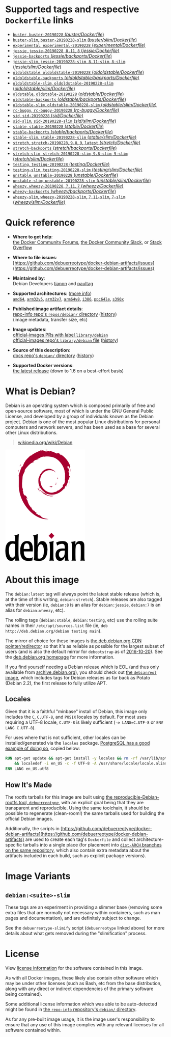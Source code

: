 <!--

********************************************************************************

WARNING:

    DO NOT EDIT "debian/README.md"

    IT IS AUTO-GENERATED

    (from the other files in "debian/" combined with a set of templates)

********************************************************************************

-->

# Supported tags and respective `Dockerfile` links

-	[`buster`, `buster-20190228` (*buster/Dockerfile*)](https://github.com/debuerreotype/docker-debian-artifacts/blob/3e751c2c2f60037e9231ed94bbd1f95347af2c87/buster/Dockerfile)
-	[`buster-slim`, `buster-20190228-slim` (*buster/slim/Dockerfile*)](https://github.com/debuerreotype/docker-debian-artifacts/blob/3e751c2c2f60037e9231ed94bbd1f95347af2c87/buster/slim/Dockerfile)
-	[`experimental`, `experimental-20190228` (*experimental/Dockerfile*)](https://github.com/debuerreotype/docker-debian-artifacts/blob/3e751c2c2f60037e9231ed94bbd1f95347af2c87/experimental/Dockerfile)
-	[`jessie`, `jessie-20190228`, `8.11`, `8` (*jessie/Dockerfile*)](https://github.com/debuerreotype/docker-debian-artifacts/blob/3e751c2c2f60037e9231ed94bbd1f95347af2c87/jessie/Dockerfile)
-	[`jessie-backports` (*jessie/backports/Dockerfile*)](https://github.com/debuerreotype/docker-debian-artifacts/blob/3e751c2c2f60037e9231ed94bbd1f95347af2c87/jessie/backports/Dockerfile)
-	[`jessie-slim`, `jessie-20190228-slim`, `8.11-slim`, `8-slim` (*jessie/slim/Dockerfile*)](https://github.com/debuerreotype/docker-debian-artifacts/blob/3e751c2c2f60037e9231ed94bbd1f95347af2c87/jessie/slim/Dockerfile)
-	[`oldoldstable`, `oldoldstable-20190228` (*oldoldstable/Dockerfile*)](https://github.com/debuerreotype/docker-debian-artifacts/blob/3e751c2c2f60037e9231ed94bbd1f95347af2c87/oldoldstable/Dockerfile)
-	[`oldoldstable-backports` (*oldoldstable/backports/Dockerfile*)](https://github.com/debuerreotype/docker-debian-artifacts/blob/3e751c2c2f60037e9231ed94bbd1f95347af2c87/oldoldstable/backports/Dockerfile)
-	[`oldoldstable-slim`, `oldoldstable-20190228-slim` (*oldoldstable/slim/Dockerfile*)](https://github.com/debuerreotype/docker-debian-artifacts/blob/3e751c2c2f60037e9231ed94bbd1f95347af2c87/oldoldstable/slim/Dockerfile)
-	[`oldstable`, `oldstable-20190228` (*oldstable/Dockerfile*)](https://github.com/debuerreotype/docker-debian-artifacts/blob/3e751c2c2f60037e9231ed94bbd1f95347af2c87/oldstable/Dockerfile)
-	[`oldstable-backports` (*oldstable/backports/Dockerfile*)](https://github.com/debuerreotype/docker-debian-artifacts/blob/3e751c2c2f60037e9231ed94bbd1f95347af2c87/oldstable/backports/Dockerfile)
-	[`oldstable-slim`, `oldstable-20190228-slim` (*oldstable/slim/Dockerfile*)](https://github.com/debuerreotype/docker-debian-artifacts/blob/3e751c2c2f60037e9231ed94bbd1f95347af2c87/oldstable/slim/Dockerfile)
-	[`rc-buggy`, `rc-buggy-20190228` (*rc-buggy/Dockerfile*)](https://github.com/debuerreotype/docker-debian-artifacts/blob/3e751c2c2f60037e9231ed94bbd1f95347af2c87/rc-buggy/Dockerfile)
-	[`sid`, `sid-20190228` (*sid/Dockerfile*)](https://github.com/debuerreotype/docker-debian-artifacts/blob/3e751c2c2f60037e9231ed94bbd1f95347af2c87/sid/Dockerfile)
-	[`sid-slim`, `sid-20190228-slim` (*sid/slim/Dockerfile*)](https://github.com/debuerreotype/docker-debian-artifacts/blob/3e751c2c2f60037e9231ed94bbd1f95347af2c87/sid/slim/Dockerfile)
-	[`stable`, `stable-20190228` (*stable/Dockerfile*)](https://github.com/debuerreotype/docker-debian-artifacts/blob/3e751c2c2f60037e9231ed94bbd1f95347af2c87/stable/Dockerfile)
-	[`stable-backports` (*stable/backports/Dockerfile*)](https://github.com/debuerreotype/docker-debian-artifacts/blob/3e751c2c2f60037e9231ed94bbd1f95347af2c87/stable/backports/Dockerfile)
-	[`stable-slim`, `stable-20190228-slim` (*stable/slim/Dockerfile*)](https://github.com/debuerreotype/docker-debian-artifacts/blob/3e751c2c2f60037e9231ed94bbd1f95347af2c87/stable/slim/Dockerfile)
-	[`stretch`, `stretch-20190228`, `9.8`, `9`, `latest` (*stretch/Dockerfile*)](https://github.com/debuerreotype/docker-debian-artifacts/blob/3e751c2c2f60037e9231ed94bbd1f95347af2c87/stretch/Dockerfile)
-	[`stretch-backports` (*stretch/backports/Dockerfile*)](https://github.com/debuerreotype/docker-debian-artifacts/blob/3e751c2c2f60037e9231ed94bbd1f95347af2c87/stretch/backports/Dockerfile)
-	[`stretch-slim`, `stretch-20190228-slim`, `9.8-slim`, `9-slim` (*stretch/slim/Dockerfile*)](https://github.com/debuerreotype/docker-debian-artifacts/blob/3e751c2c2f60037e9231ed94bbd1f95347af2c87/stretch/slim/Dockerfile)
-	[`testing`, `testing-20190228` (*testing/Dockerfile*)](https://github.com/debuerreotype/docker-debian-artifacts/blob/3e751c2c2f60037e9231ed94bbd1f95347af2c87/testing/Dockerfile)
-	[`testing-slim`, `testing-20190228-slim` (*testing/slim/Dockerfile*)](https://github.com/debuerreotype/docker-debian-artifacts/blob/3e751c2c2f60037e9231ed94bbd1f95347af2c87/testing/slim/Dockerfile)
-	[`unstable`, `unstable-20190228` (*unstable/Dockerfile*)](https://github.com/debuerreotype/docker-debian-artifacts/blob/3e751c2c2f60037e9231ed94bbd1f95347af2c87/unstable/Dockerfile)
-	[`unstable-slim`, `unstable-20190228-slim` (*unstable/slim/Dockerfile*)](https://github.com/debuerreotype/docker-debian-artifacts/blob/3e751c2c2f60037e9231ed94bbd1f95347af2c87/unstable/slim/Dockerfile)
-	[`wheezy`, `wheezy-20190228`, `7.11`, `7` (*wheezy/Dockerfile*)](https://github.com/debuerreotype/docker-debian-artifacts/blob/3e751c2c2f60037e9231ed94bbd1f95347af2c87/wheezy/Dockerfile)
-	[`wheezy-backports` (*wheezy/backports/Dockerfile*)](https://github.com/debuerreotype/docker-debian-artifacts/blob/3e751c2c2f60037e9231ed94bbd1f95347af2c87/wheezy/backports/Dockerfile)
-	[`wheezy-slim`, `wheezy-20190228-slim`, `7.11-slim`, `7-slim` (*wheezy/slim/Dockerfile*)](https://github.com/debuerreotype/docker-debian-artifacts/blob/3e751c2c2f60037e9231ed94bbd1f95347af2c87/wheezy/slim/Dockerfile)

# Quick reference

-	**Where to get help**:  
	[the Docker Community Forums](https://forums.docker.com/), [the Docker Community Slack](https://blog.docker.com/2016/11/introducing-docker-community-directory-docker-community-slack/), or [Stack Overflow](https://stackoverflow.com/search?tab=newest&q=docker)

-	**Where to file issues**:  
	[https://github.com/debuerreotype/docker-debian-artifacts/issues](https://github.com/debuerreotype/docker-debian-artifacts/issues)

-	**Maintained by**:  
	Debian Developers [tianon](https://qa.debian.org/developer.php?login=tianon) and [paultag](https://qa.debian.org/developer.php?login=paultag)

-	**Supported architectures**: ([more info](https://github.com/docker-library/official-images#architectures-other-than-amd64))  
	[`amd64`](https://hub.docker.com/r/amd64/debian/), [`arm32v5`](https://hub.docker.com/r/arm32v5/debian/), [`arm32v7`](https://hub.docker.com/r/arm32v7/debian/), [`arm64v8`](https://hub.docker.com/r/arm64v8/debian/), [`i386`](https://hub.docker.com/r/i386/debian/), [`ppc64le`](https://hub.docker.com/r/ppc64le/debian/), [`s390x`](https://hub.docker.com/r/s390x/debian/)

-	**Published image artifact details**:  
	[repo-info repo's `repos/debian/` directory](https://github.com/docker-library/repo-info/blob/master/repos/debian) ([history](https://github.com/docker-library/repo-info/commits/master/repos/debian))  
	(image metadata, transfer size, etc)

-	**Image updates**:  
	[official-images PRs with label `library/debian`](https://github.com/docker-library/official-images/pulls?q=label%3Alibrary%2Fdebian)  
	[official-images repo's `library/debian` file](https://github.com/docker-library/official-images/blob/master/library/debian) ([history](https://github.com/docker-library/official-images/commits/master/library/debian))

-	**Source of this description**:  
	[docs repo's `debian/` directory](https://github.com/docker-library/docs/tree/master/debian) ([history](https://github.com/docker-library/docs/commits/master/debian))

-	**Supported Docker versions**:  
	[the latest release](https://github.com/docker/docker-ce/releases/latest) (down to 1.6 on a best-effort basis)

# What is Debian?

Debian is an operating system which is composed primarily of free and open-source software, most of which is under the GNU General Public License, and developed by a group of individuals known as the Debian project. Debian is one of the most popular Linux distributions for personal computers and network servers, and has been used as a base for several other Linux distributions.

> [wikipedia.org/wiki/Debian](https://en.wikipedia.org/wiki/Debian)

![logo](https://raw.githubusercontent.com/docker-library/docs/b449be7df57e9ed9086bb5821bfb5d6cdc5d67a4/debian/logo.png)

# About this image

The `debian:latest` tag will always point the latest stable release (which is, at the time of this writing, `debian:stretch`). Stable releases are also tagged with their version (ie, `debian:8` is an alias for `debian:jessie`, `debian:7` is an alias for `debian:wheezy`, etc).

The rolling tags (`debian:stable`, `debian:testing`, etc) use the rolling suite names in their `/etc/apt/sources.list` file (ie, `deb http://deb.debian.org/debian testing main`).

The mirror of choice for these images is [the deb.debian.org CDN pointer/redirector](https://deb.debian.org) so that it's as reliable as possible for the largest subset of users (and is also the default mirror for `debootstrap` as of [2016-10-20](https://anonscm.debian.org/cgit/d-i/debootstrap.git/commit/?id=9e8bc60ad1ccf3a25ce7890526b70059f3e770de)). See the [deb.debian.org homepage](https://deb.debian.org) for more information.

If you find yourself needing a Debian release which is EOL (and thus only available from [archive.debian.org](http://archive.debian.org)), you should check out [the `debian/eol` image](https://hub.docker.com/r/debian/eol/), which includes tags for Debian releases as far back as Potato (Debian 2.2), the first release to fully utilize APT.

## Locales

Given that it is a faithful "minbase" install of Debian, this image only includes the `C`, `C.UTF-8`, and `POSIX` locales by default. For most uses requiring a UTF-8 locale, `C.UTF-8` is likely sufficient (`-e LANG=C.UTF-8` or `ENV LANG C.UTF-8`).

For uses where that is not sufficient, other locales can be installed/generated via the `locales` package. [PostgreSQL has a good example of doing so](https://github.com/docker-library/postgres/blob/69bc540ecfffecce72d49fa7e4a46680350037f9/9.6/Dockerfile#L21-L24), copied below:

```dockerfile
RUN apt-get update && apt-get install -y locales && rm -rf /var/lib/apt/lists/* \
	&& localedef -i en_US -c -f UTF-8 -A /usr/share/locale/locale.alias en_US.UTF-8
ENV LANG en_US.utf8
```

## How It's Made

The rootfs tarballs for this image are built using [the reproducible-Debian-rootfs tool, `debuerreotype`](https://github.com/debuerreotype/debuerreotype), with an explicit goal being that they are transparent and reproducible. Using the same toolchain, it should be possible to regenerate (clean-room!) the same tarballs used for building the official Debian images.

Additionally, the scripts in [https://github.com/debuerreotype/docker-debian-artifacts](https://github.com/debuerreotype/docker-debian-artifacts) are used to create each tag's `Dockerfile` and collect architecture-specific tarballs into a single place (for placement into [`dist-ARCH` branches on the same repository](https://github.com/debuerreotype/docker-debian-artifacts/branches), which also contain extra metadata about the artifacts included in each build, such as explicit package versions).

# Image Variants

## `debian:<suite>-slim`

These tags are an experiment in providing a slimmer base (removing some extra files that are normally not necessary within containers, such as man pages and documentation), and are definitely subject to change.

See the `debuerreotype-slimify` script (`debuerreotype` linked above) for more details about what gets removed during the "slimification" process.

# License

View [license information](https://www.debian.org/social_contract#guidelines) for the software contained in this image.

As with all Docker images, these likely also contain other software which may be under other licenses (such as Bash, etc from the base distribution, along with any direct or indirect dependencies of the primary software being contained).

Some additional license information which was able to be auto-detected might be found in [the `repo-info` repository's `debian/` directory](https://github.com/docker-library/repo-info/tree/master/repos/debian).

As for any pre-built image usage, it is the image user's responsibility to ensure that any use of this image complies with any relevant licenses for all software contained within.
